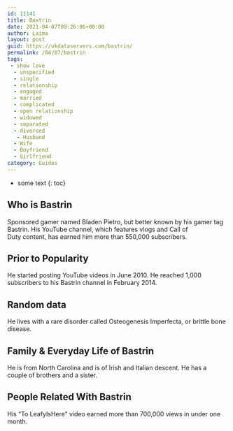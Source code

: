 ```yaml
---
id: 11141
title: Bastrin
date: 2021-04-07T09:26:06+00:00
author: Laima
layout: post
guid: https://ukdataservers.com/bastrin/
permalink: /04/07/bastrin
tags:
 - show love
  - unspecified
  - single
  - relationship
  - engaged
  - married
  - complicated
  - open relationship
  - widowed
  - separated
  - divorced
   - Husband
  - Wife
  - Boyfriend
  - Girlfriend
category: Guides
---
```


* some text
{: toc}


## Who is Bastrin
                  
                  
                  
Sponsored gamer named Bladen Pietro, but better known by his gamer tag Bastrin. His YouTube channel, which features vlogs and Call of Duty content, has earned him more than 550,000 subscribers. 
                  
              
            
              
            
                
                
                
## Prior to Popularity
                  
                  
                  
He started posting YouTube videos in June 2010. He reached 1,000 subscribers to his Bastrin channel in February 2014.
                  
              
            
              
            
                
                
                
## Random data
                  
                  
                  
He lives with a rare disorder called Osteogenesis Imperfecta, or brittle bone disease.
                  
              
            
              
            
                
                
                
## Family & Everyday Life of Bastrin
                  
                  
                  
He is from North Carolina and is of Irish and Italian descent. He has a couple of brothers and a sister.
                  
              
            
              
            
                
                
                
## People Related With Bastrin
                  
                  
                  
His &#8220;To LeafyIsHere&#8221; video earned more than 700,000 views in under one month.
                  
              
            
              
            
                
              
            
              
              
            
            
              
            
          
          
          